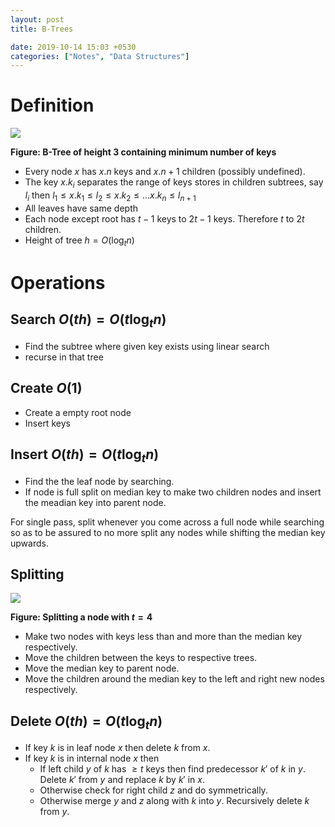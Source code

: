 ```yaml
---
layout: post
title: B-Trees

date: 2019-10-14 15:03 +0530
categories: ["Notes", "Data Structures"]
---
```


# Definition

![]({{site.url}}/images/btree1.png)

**Figure: B-Tree of height 3 containing minimum number of keys**

- Every node $x$ has $x.n$ keys and $x.n+1$ children (possibly undefined).
- The key $x.k_i$ separates the range of keys stores in children subtrees, say $l_i$ then $l_1\le x.k_1\le l_2\le x.k_2\le \ldots x.k_n \le l_{n+1}$
- All leaves have same depth
- Each node except root has $t-1$ keys to $2t-1$ keys. Therefore $t$ to $2t$ children.
- Height of tree $h=O(\log_tn)$

# Operations

## Search $O(th)=O(t\log_tn)$

- Find the subtree where given key exists using linear search
- recurse in that tree

## Create $O(1)$

- Create a empty root node
- Insert keys 

## Insert $O(th)=O(t\log_tn)$

- Find the the leaf node by searching.
- If node is full split on median key to make two children nodes and insert the meadian key into parent node.

For single pass, split whenever you come across a full node while searching so as to be assured to no more split any nodes while shifting the median key upwards.

## Splitting

![]({{site.url}}/images/btree2.png)

**Figure: Splitting a node with $t=4$**

- Make two nodes with keys less than and more than the median key respectively.
- Move the children between the keys to respective trees.
- Move the median key to parent node. 
- Move the children around the median key to the left and right new nodes respectively.

## Delete $O(th)=O(t\log_tn)$

- If key $k$ is in leaf node $x$ then delete $k$ from $x$.
- If key $k$ is in internal node $x$ then 
  - If left child $y$ of $k$ has $\ge t$ keys then find predecessor $k'$ of $k$ in $y$. Delete $k'$ from $y$ and replace $k$ by $k'$ in $x$.
  - Otherwise check for right child $z$ and do symmetrically.
  - Otherwise merge $y$ and $z$ along with $k$ into $y$. Recursively delete $k$ from $y$.